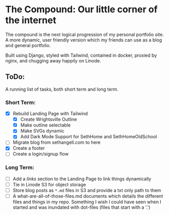 # The Compound: Our little corner of the internet
The compound is the next logical progression of my personal
portfolio site. A more dynamic, user friendly version which
my friends can use as a blog and general portfolio. 

Built using Django, styled with Tailwind, contained in docker, proxied by nginx, and chugging away happily on Linode. 

## ToDo:
A running list of tasks, both short term and long term.

### Short Term:
- [x] Rebuild Landing Page with Tailwind
    - [x] Create Wrightsville Outline
    - [x] Make outline selectable
    - [x] Make SVGs dynamic
    - [x] Add Dark Mode Support for SethHome and SethHomeOldSchool
- [ ] Migrate blog from sethangell.com to here
- [x] Create a footer
- [ ] Create a login/signup flow

### Long Term:
- [ ] Add a _links_ section to the Landing Page to link things dynamically
- [ ] Tie in Linode S3 for object storage
- [ ] Store blog posts as `*.md` files in S3 and provide a txt only path to them
- [ ] A what-are-all-of-those-files.md documents which details the different files and things in my repo. Something I wish I could have seen when I started and was inundated with dot-files (files that start with a '.')
